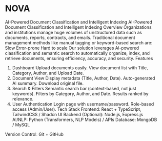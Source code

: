 # NOVA
AI-Powered Document Classification and Intelligent Indexing
AI-Powered Document Classification and Intelligent Indexing
Overview
Organizations and institutions manage huge volumes of unstructured data such as documents, reports, contracts, and emails. Traditional document management methods like manual tagging or keyword-based search are:
Slow 
Error-prone 
Hard to scale 
Our solution leverages AI-powered classification and semantic search to automatically organize, index, and retrieve documents, ensuring efficiency, accuracy, and security.
Features
1. Dashboard
Upload documents easily.
View document list with Title, Category, Author, and Upload Date.
2. Document View
Display metadata (Title, Author, Date).
Auto-generated AI summary.
Download original file.
3. Search & Filters
Semantic search bar (context-based, not just keywords).
Filters by Category, Author, and Date.
Results ranked by relevance.
4. User Authentication
Login page with username/password.
Role-based access (Admin/User).
Tech Stack
Frontend: React + TypeScript, TailwindCSS / Shadcn UI
Backend (Optional): Node.js, Express.js
AI/NLP: Python (Transformers, NLP Models) / APIs
Database: MongoDB / MySQL

Version Control: Git + GitHub
